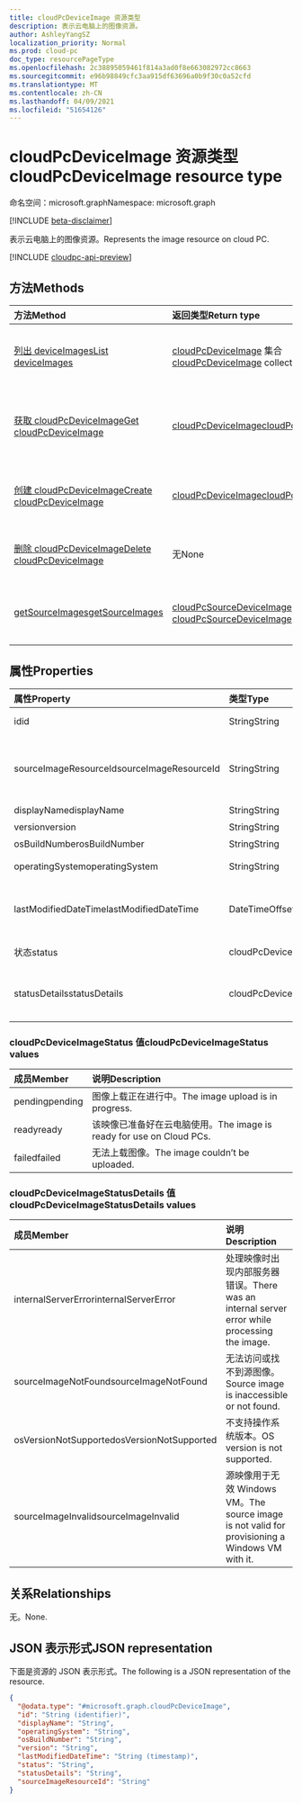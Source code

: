 ```yaml
---
title: cloudPcDeviceImage 资源类型
description: 表示云电脑上的图像资源。
author: AshleyYangSZ
localization_priority: Normal
ms.prod: cloud-pc
doc_type: resourcePageType
ms.openlocfilehash: 2c38895059461f814a3ad0f8e663082972cc8663
ms.sourcegitcommit: e96b98849cfc3aa915df63696a0b9f30c0a52cfd
ms.translationtype: MT
ms.contentlocale: zh-CN
ms.lasthandoff: 04/09/2021
ms.locfileid: "51654126"
---
```

# <a name="cloudpcdeviceimage-resource-type"></a><span data-ttu-id="37ce5-103">cloudPcDeviceImage 资源类型</span><span class="sxs-lookup"><span data-stu-id="37ce5-103">cloudPcDeviceImage resource type</span></span>

<span data-ttu-id="37ce5-104">命名空间：microsoft.graph</span><span class="sxs-lookup"><span data-stu-id="37ce5-104">Namespace: microsoft.graph</span></span>

[!INCLUDE [beta-disclaimer](../../includes/beta-disclaimer.md)]

<span data-ttu-id="37ce5-105">表示云电脑上的图像资源。</span><span class="sxs-lookup"><span data-stu-id="37ce5-105">Represents the image resource on cloud PC.</span></span>

[!INCLUDE [cloudpc-api-preview](../../includes/cloudpc-api-preview.md)]

## <a name="methods"></a><span data-ttu-id="37ce5-106">方法</span><span class="sxs-lookup"><span data-stu-id="37ce5-106">Methods</span></span>

|<span data-ttu-id="37ce5-107">方法</span><span class="sxs-lookup"><span data-stu-id="37ce5-107">Method</span></span>|<span data-ttu-id="37ce5-108">返回类型</span><span class="sxs-lookup"><span data-stu-id="37ce5-108">Return type</span></span>|<span data-ttu-id="37ce5-109">说明</span><span class="sxs-lookup"><span data-stu-id="37ce5-109">Description</span></span>|
|:---|:---|:---|
|[<span data-ttu-id="37ce5-110">列出 deviceImages</span><span class="sxs-lookup"><span data-stu-id="37ce5-110">List deviceImages</span></span>](../api/virtualendpoint-list-deviceimages.md)|<span data-ttu-id="37ce5-111">[cloudPcDeviceImage](../resources/cloudpcdeviceimage.md) 集合</span><span class="sxs-lookup"><span data-stu-id="37ce5-111">[cloudPcDeviceImage](../resources/cloudpcdeviceimage.md) collection</span></span>|<span data-ttu-id="37ce5-112">列出 [cloudPcDeviceImage 对象的属性和](../resources/cloudpcdeviceimage.md) 关系。</span><span class="sxs-lookup"><span data-stu-id="37ce5-112">List the properties and relationships of [cloudPcDeviceImage](../resources/cloudpcdeviceimage.md) objects.</span></span>|
|[<span data-ttu-id="37ce5-113">获取 cloudPcDeviceImage</span><span class="sxs-lookup"><span data-stu-id="37ce5-113">Get cloudPcDeviceImage</span></span>](../api/cloudpcdeviceimage-get.md)|[<span data-ttu-id="37ce5-114">cloudPcDeviceImage</span><span class="sxs-lookup"><span data-stu-id="37ce5-114">cloudPcDeviceImage</span></span>](../resources/cloudpcdeviceimage.md)|<span data-ttu-id="37ce5-115">读取 [cloudPcDeviceImage 对象的属性和](../resources/cloudpcdeviceimage.md) 关系。</span><span class="sxs-lookup"><span data-stu-id="37ce5-115">Read the properties and relationships of a [cloudPcDeviceImage](../resources/cloudpcdeviceimage.md) object.</span></span>|
|[<span data-ttu-id="37ce5-116">创建 cloudPcDeviceImage</span><span class="sxs-lookup"><span data-stu-id="37ce5-116">Create cloudPcDeviceImage</span></span>](../api/virtualendpoint-post-deviceimages.md)|[<span data-ttu-id="37ce5-117">cloudPcDeviceImage</span><span class="sxs-lookup"><span data-stu-id="37ce5-117">cloudPcDeviceImage</span></span>](../resources/cloudpcdeviceimage.md)|<span data-ttu-id="37ce5-118">创建新的 [cloudPcDeviceImage](../resources/cloudpcdeviceimage.md) 对象。</span><span class="sxs-lookup"><span data-stu-id="37ce5-118">Create a new [cloudPcDeviceImage](../resources/cloudpcdeviceimage.md) object.</span></span>|
|[<span data-ttu-id="37ce5-119">删除 cloudPcDeviceImage</span><span class="sxs-lookup"><span data-stu-id="37ce5-119">Delete cloudPcDeviceImage</span></span>](../api/cloudpcdeviceimage-delete.md)|<span data-ttu-id="37ce5-120">无</span><span class="sxs-lookup"><span data-stu-id="37ce5-120">None</span></span>|<span data-ttu-id="37ce5-121">删除 [cloudPcDeviceImage](../resources/cloudpcdeviceimage.md) 对象。</span><span class="sxs-lookup"><span data-stu-id="37ce5-121">Delete a [cloudPcDeviceImage](../resources/cloudpcdeviceimage.md) object.</span></span>|
|[<span data-ttu-id="37ce5-122">getSourceImages</span><span class="sxs-lookup"><span data-stu-id="37ce5-122">getSourceImages</span></span>](../api/cloudpcdeviceimage-getsourceimages.md)|<span data-ttu-id="37ce5-123">[cloudPcSourceDeviceImage](../resources/cloudpcsourcedeviceimage.md) 集合</span><span class="sxs-lookup"><span data-stu-id="37ce5-123">[cloudPcSourceDeviceImage](../resources/cloudpcsourcedeviceimage.md) collection</span></span>|<span data-ttu-id="37ce5-124">获取 [cloudPcSourceDeviceImage](../resources/cloudpcsourcedeviceimage.md) 对象。</span><span class="sxs-lookup"><span data-stu-id="37ce5-124">Get [cloudPcSourceDeviceImage](../resources/cloudpcsourcedeviceimage.md) objects.</span></span>|

## <a name="properties"></a><span data-ttu-id="37ce5-125">属性</span><span class="sxs-lookup"><span data-stu-id="37ce5-125">Properties</span></span>

|<span data-ttu-id="37ce5-126">属性</span><span class="sxs-lookup"><span data-stu-id="37ce5-126">Property</span></span>|<span data-ttu-id="37ce5-127">类型</span><span class="sxs-lookup"><span data-stu-id="37ce5-127">Type</span></span>|<span data-ttu-id="37ce5-128">说明</span><span class="sxs-lookup"><span data-stu-id="37ce5-128">Description</span></span>|
|:---|:---|:---|
|<span data-ttu-id="37ce5-129">id</span><span class="sxs-lookup"><span data-stu-id="37ce5-129">id</span></span>|<span data-ttu-id="37ce5-130">String</span><span class="sxs-lookup"><span data-stu-id="37ce5-130">String</span></span>|<span data-ttu-id="37ce5-131">云电脑上的图像资源的唯一标识符。</span><span class="sxs-lookup"><span data-stu-id="37ce5-131">Unique identifier for the image resource on cloud PC.</span></span> <span data-ttu-id="37ce5-132">只读。</span><span class="sxs-lookup"><span data-stu-id="37ce5-132">Read-only.</span></span>|
|<span data-ttu-id="37ce5-133">sourceImageResourceId</span><span class="sxs-lookup"><span data-stu-id="37ce5-133">sourceImageResourceId</span></span>|<span data-ttu-id="37ce5-134">String</span><span class="sxs-lookup"><span data-stu-id="37ce5-134">String</span></span>|<span data-ttu-id="37ce5-135">Azure 上的源图像资源的 ID。</span><span class="sxs-lookup"><span data-stu-id="37ce5-135">The ID of the source image resource on Azure.</span></span> <span data-ttu-id="37ce5-136">所需格式："/subscriptions/{subscription-id}/resourceGroups/{resourceGroupName}/providers/Microsoft.Compute/images/{imageName}"。</span><span class="sxs-lookup"><span data-stu-id="37ce5-136">Required format: "/subscriptions/{subscription-id}/resourceGroups/{resourceGroupName}/providers/Microsoft.Compute/images/{imageName}".</span></span>|
|<span data-ttu-id="37ce5-137">displayName</span><span class="sxs-lookup"><span data-stu-id="37ce5-137">displayName</span></span>|<span data-ttu-id="37ce5-138">String</span><span class="sxs-lookup"><span data-stu-id="37ce5-138">String</span></span>|<span data-ttu-id="37ce5-139">图像的显示名称。</span><span class="sxs-lookup"><span data-stu-id="37ce5-139">The image's display name.</span></span>|
|<span data-ttu-id="37ce5-140">version</span><span class="sxs-lookup"><span data-stu-id="37ce5-140">version</span></span>|<span data-ttu-id="37ce5-141">String</span><span class="sxs-lookup"><span data-stu-id="37ce5-141">String</span></span>|<span data-ttu-id="37ce5-142">图像版本。</span><span class="sxs-lookup"><span data-stu-id="37ce5-142">The image version.</span></span> <span data-ttu-id="37ce5-143">例如：0.0.1、1.5.13。</span><span class="sxs-lookup"><span data-stu-id="37ce5-143">For example: 0.0.1, 1.5.13.</span></span>|
|<span data-ttu-id="37ce5-144">osBuildNumber</span><span class="sxs-lookup"><span data-stu-id="37ce5-144">osBuildNumber</span></span>|<span data-ttu-id="37ce5-145">String</span><span class="sxs-lookup"><span data-stu-id="37ce5-145">String</span></span>|<span data-ttu-id="37ce5-146">映像的操作系统生成版本。</span><span class="sxs-lookup"><span data-stu-id="37ce5-146">The image's OS build version.</span></span> <span data-ttu-id="37ce5-147">例如：1909。</span><span class="sxs-lookup"><span data-stu-id="37ce5-147">For example: 1909.</span></span>|
|<span data-ttu-id="37ce5-148">operatingSystem</span><span class="sxs-lookup"><span data-stu-id="37ce5-148">operatingSystem</span></span>|<span data-ttu-id="37ce5-149">String</span><span class="sxs-lookup"><span data-stu-id="37ce5-149">String</span></span>|<span data-ttu-id="37ce5-150">映像的操作系统。</span><span class="sxs-lookup"><span data-stu-id="37ce5-150">The image's operating system.</span></span> <span data-ttu-id="37ce5-151">例如：Windows 10 企业版。</span><span class="sxs-lookup"><span data-stu-id="37ce5-151">For example: Windows 10 Enterprise.</span></span>|
|<span data-ttu-id="37ce5-152">lastModifiedDateTime</span><span class="sxs-lookup"><span data-stu-id="37ce5-152">lastModifiedDateTime</span></span>|<span data-ttu-id="37ce5-153">DateTimeOffset</span><span class="sxs-lookup"><span data-stu-id="37ce5-153">DateTimeOffset</span></span>|<span data-ttu-id="37ce5-154">上次修改图像的数据和时间。</span><span class="sxs-lookup"><span data-stu-id="37ce5-154">The data and time that the image was last modified.</span></span> <span data-ttu-id="37ce5-155">时间以 ISO 8601 格式显示，协调世界时 (UTC) 时间。</span><span class="sxs-lookup"><span data-stu-id="37ce5-155">The time is shown in ISO 8601 format and  Coordinated Universal Time (UTC) time.</span></span> <span data-ttu-id="37ce5-156">例如，2014 年 1 月 1 日午夜 UTC 显示为"2014-01-01T00：00：00Z"。</span><span class="sxs-lookup"><span data-stu-id="37ce5-156">For example, midnight UTC on Jan 1, 2014 appears as '2014-01-01T00:00:00Z'.</span></span>|
|<span data-ttu-id="37ce5-157">状态</span><span class="sxs-lookup"><span data-stu-id="37ce5-157">status</span></span>|<span data-ttu-id="37ce5-158">cloudPcDeviceImageStatus</span><span class="sxs-lookup"><span data-stu-id="37ce5-158">cloudPcDeviceImageStatus</span></span>|<span data-ttu-id="37ce5-159">云电脑上映像的状态。</span><span class="sxs-lookup"><span data-stu-id="37ce5-159">The status of the image on cloud PC.</span></span> <span data-ttu-id="37ce5-160">可取值为：`pending`、`ready`、`failed`。</span><span class="sxs-lookup"><span data-stu-id="37ce5-160">Possible values are: `pending`, `ready`, `failed`.</span></span>|
|<span data-ttu-id="37ce5-161">statusDetails</span><span class="sxs-lookup"><span data-stu-id="37ce5-161">statusDetails</span></span>|<span data-ttu-id="37ce5-162">cloudPcDeviceImageStatusDetails</span><span class="sxs-lookup"><span data-stu-id="37ce5-162">cloudPcDeviceImageStatusDetails</span></span>|<span data-ttu-id="37ce5-163">图像状态的详细信息，指示上传失败的原因（如果适用）。</span><span class="sxs-lookup"><span data-stu-id="37ce5-163">The details of the image's status, which indicates why the upload failed, if applicable.</span></span> <span data-ttu-id="37ce5-164">可能的值是 `internalServerError` `sourceImageNotFound` ：、、 `osVersionNotSupported` 和 `sourceImageInvalid` 。</span><span class="sxs-lookup"><span data-stu-id="37ce5-164">Possible values are: `internalServerError`, `sourceImageNotFound`, `osVersionNotSupported`, and `sourceImageInvalid`.</span></span>|

### <a name="cloudpcdeviceimagestatus-values"></a><span data-ttu-id="37ce5-165">cloudPcDeviceImageStatus 值</span><span class="sxs-lookup"><span data-stu-id="37ce5-165">cloudPcDeviceImageStatus values</span></span>

|<span data-ttu-id="37ce5-166">成员</span><span class="sxs-lookup"><span data-stu-id="37ce5-166">Member</span></span>|<span data-ttu-id="37ce5-167">说明</span><span class="sxs-lookup"><span data-stu-id="37ce5-167">Description</span></span>|
|:---|:---|
|<span data-ttu-id="37ce5-168">pending</span><span class="sxs-lookup"><span data-stu-id="37ce5-168">pending</span></span>|<span data-ttu-id="37ce5-169">图像上载正在进行中。</span><span class="sxs-lookup"><span data-stu-id="37ce5-169">The image upload is in progress.</span></span>|
|<span data-ttu-id="37ce5-170">ready</span><span class="sxs-lookup"><span data-stu-id="37ce5-170">ready</span></span>|<span data-ttu-id="37ce5-171">该映像已准备好在云电脑使用。</span><span class="sxs-lookup"><span data-stu-id="37ce5-171">The image is ready for use on Cloud PCs.</span></span>|
|<span data-ttu-id="37ce5-172">failed</span><span class="sxs-lookup"><span data-stu-id="37ce5-172">failed</span></span>|<span data-ttu-id="37ce5-173">无法上载图像。</span><span class="sxs-lookup"><span data-stu-id="37ce5-173">The image couldn’t be uploaded.</span></span> |

### <a name="cloudpcdeviceimagestatusdetails-values"></a><span data-ttu-id="37ce5-174">cloudPcDeviceImageStatusDetails 值</span><span class="sxs-lookup"><span data-stu-id="37ce5-174">cloudPcDeviceImageStatusDetails values</span></span>

|<span data-ttu-id="37ce5-175">成员</span><span class="sxs-lookup"><span data-stu-id="37ce5-175">Member</span></span>|<span data-ttu-id="37ce5-176">说明</span><span class="sxs-lookup"><span data-stu-id="37ce5-176">Description</span></span>|
|:---|:---|
|<span data-ttu-id="37ce5-177">internalServerError</span><span class="sxs-lookup"><span data-stu-id="37ce5-177">internalServerError</span></span>|<span data-ttu-id="37ce5-178">处理映像时出现内部服务器错误。</span><span class="sxs-lookup"><span data-stu-id="37ce5-178">There was an internal server error while processing the image.</span></span>|
|<span data-ttu-id="37ce5-179">sourceImageNotFound</span><span class="sxs-lookup"><span data-stu-id="37ce5-179">sourceImageNotFound</span></span>|<span data-ttu-id="37ce5-180">无法访问或找不到源图像。</span><span class="sxs-lookup"><span data-stu-id="37ce5-180">Source image is inaccessible or not found.</span></span>|
|<span data-ttu-id="37ce5-181">osVersionNotSupported</span><span class="sxs-lookup"><span data-stu-id="37ce5-181">osVersionNotSupported</span></span>| <span data-ttu-id="37ce5-182">不支持操作系统版本。</span><span class="sxs-lookup"><span data-stu-id="37ce5-182">OS version is not supported.</span></span>|
|<span data-ttu-id="37ce5-183">sourceImageInvalid</span><span class="sxs-lookup"><span data-stu-id="37ce5-183">sourceImageInvalid</span></span>|<span data-ttu-id="37ce5-184">源映像用于无效 Windows VM。</span><span class="sxs-lookup"><span data-stu-id="37ce5-184">The source image is not valid for provisioning a Windows VM with it.</span></span>|

## <a name="relationships"></a><span data-ttu-id="37ce5-185">关系</span><span class="sxs-lookup"><span data-stu-id="37ce5-185">Relationships</span></span>

<span data-ttu-id="37ce5-186">无。</span><span class="sxs-lookup"><span data-stu-id="37ce5-186">None.</span></span>

## <a name="json-representation"></a><span data-ttu-id="37ce5-187">JSON 表示形式</span><span class="sxs-lookup"><span data-stu-id="37ce5-187">JSON representation</span></span>

<span data-ttu-id="37ce5-188">下面是资源的 JSON 表示形式。</span><span class="sxs-lookup"><span data-stu-id="37ce5-188">The following is a JSON representation of the resource.</span></span>
<!-- {
  "blockType": "resource",
  "keyProperty": "id",
  "@odata.type": "microsoft.graph.cloudPcDeviceImage",
  "baseType": "microsoft.graph.entity",
  "openType": false
}
-->

``` json
{
  "@odata.type": "#microsoft.graph.cloudPcDeviceImage",
  "id": "String (identifier)",
  "displayName": "String",
  "operatingSystem": "String",
  "osBuildNumber": "String",
  "version": "String",
  "lastModifiedDateTime": "String (timestamp)",
  "status": "String",
  "statusDetails": "String",
  "sourceImageResourceId": "String"
}
```
